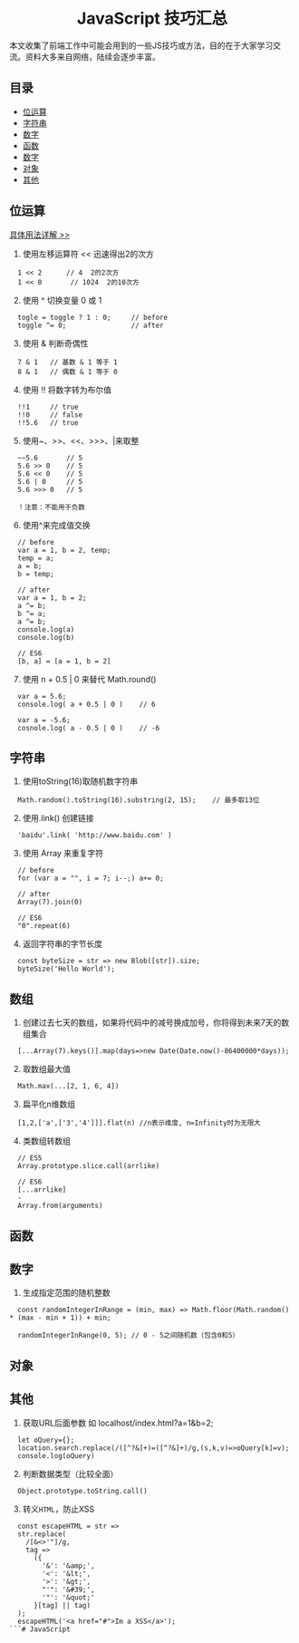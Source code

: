 # <center>**JavaScript 技巧汇总**</center>
本文收集了前端工作中可能会用到的一些JS技巧或方法，目的在于大家学习交流。资料大多来自网络，陆续会逐步丰富。

## 目录  
- [位运算](#operators)
- [字符串](#string)
- [数字](#array)
- [函数](#fn)
- [数字](#number)
- [对象](#obj)
- [其他](#other)  
  
## <a id="operators">位运算</a> 
[具体用法详解 >>](http://c.biancheng.net/view/5469.html) 

1. 使用左移运算符 << 迅速得出2的次方  
```
  1 << 2      // 4  2的2次方
  1 << 0       // 1024  2的10次方
```
2. 使用 ^ 切换变量 0 或 1  
```
  togle = toggle ? 1 : 0;     // before  
  toggle ^= 0;                // after
```
3. 使用 & 判断奇偶性  
```
  7 & 1   // 基数 & 1 等于 1
  8 & 1   // 偶数 & 1 等于 0
```  
4. 使用 !! 将数字转为布尔值  
```
  !!1     // true
  !!0     // false
  !!5.6   // true
```
5. 使用~、>>、<<、>>>、|来取整
```
  ~~5.6       // 5  
  5.6 >> 0    // 5  
  5.6 << 0    // 5  
  5.6 | 0     // 5  
  5.6 >>> 0   // 5  

  ！注意：不能用于负数
```
6. 使用^来完成值交换
```
  // before
  var a = 1, b = 2, temp;
  temp = a;
  a = b;
  b = temp;

  // after
  var a = 1, b = 2;
  a ^= b;
  b ^= a;
  a ^= b;
  console.log(a)
  console.log(b)  

  // ES6
  [b, a] = [a = 1, b = 2]
```
7. 使用 n + 0.5 | 0 来替代 Math.round()
```
  var a = 5.6;
  console.log( a + 0.5 | 0 )    // 6

  var a = -5.6;
  cosnole.log( a - 0.5 | 0 )    // -6
```
## <a id="string">字符串</a>
1. 使用toString(16)取随机数字符串
```
  Math.random().toString(16).substring(2, 15);    // 最多取13位
```
2. 使用.link() 创建链接
```
  'baidu'.link( 'http://www.baidu.com' )
```
3. 使用 Array 来重复字符
```
  // before
  for (var a = "", i = 7; i--;) a+= 0;  

  // after  
  Array(7).join(0)  

  // ES6
  "0".repeat(6)                          

```
4. 返回字符串的字节长度
```
  const byteSize = str => new Blob([str]).size;
  byteSize('Hello World');
```

## <a id="array">数组</a>
1. 创建过去七天的数组，如果将代码中的减号换成加号，你将得到未来7天的数组集合
```
  [...Array(7).keys()].map(days=>new Date(Date.now()-86400000*days));
```
2. 取数组最大值
```
  Math.max(...[2, 1, 6, 4])
```
3. 扁平化n维数组
```
  [1,2,['a',['3','4']]].flat(n) //n表示维度, n=Infinity时为无限大
```
4. 类数组转数组
```
  // ES5  
  Array.prototype.slice.call(arrlike)

  // ES6
  [...arrlike]
  -
  Array.from(arguments)
```

## <a id="fn">函数</a>

## <a id="number">数字</a>
1. 生成指定范围的随机整数
```
  const randomIntegerInRange = (min, max) => Math.floor(Math.random() * (max - min + 1)) + min;

  randomIntegerInRange(0, 5); // 0 - 5之间随机数（包含0和5）
```

## <a id="obj">对象</a>

## <a id="other">其他</a>
1. 获取URL后面参数 如 localhost/index.html?a=1&b=2;
```
  let oQuery={};
  location.search.replace(/([^?&]+)=([^?&]+)/g,(s,k,v)=>oQuery[k]=v);
  console.log(oQuery)
```
2. 判断数据类型（比较全面）
```
  Object.prototype.toString.call()

```
3. 转义`HTML`，防止XSS
```
  const escapeHTML = str =>
  str.replace(
    /[&<>'"]/g,
    tag =>
      ({
        '&': '&amp;',
        '<': '&lt;',
        '>': '&gt;',
        "'": '&#39;',
        '"': '&quot;'
      }[tag] || tag)
  );
  escapeHTML('<a href="#">Im a XSS</a>');
```# JavaScript
